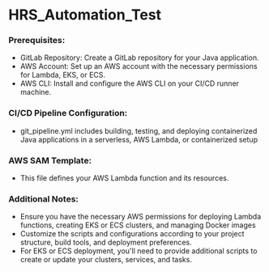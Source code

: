 <!-- ABOUT THE ASSESSMENT -->
# HRS_Automation_Test

### Prerequisites:
* GitLab Repository: Create a GitLab repository for your Java application.
* AWS Account: Set up an AWS account with the necessary permissions for Lambda, EKS, or ECS.
* AWS CLI: Install and configure the AWS CLI on your CI/CD runner machine.

### CI/CD Pipeline Configuration:
* git_pipeline.yml includes building, testing, and deploying containerized Java applications in a serverless, AWS Lambda, or containerized setup

### AWS SAM Template:
* This file defines your AWS Lambda function and its resources.

### Additional Notes:
* Ensure you have the necessary AWS permissions for deploying Lambda functions, creating EKS or ECS clusters, and managing Docker images
* Customize the scripts and configurations according to your project structure, build tools, and deployment preferences.
* For EKS or ECS deployment, you'll need to provide additional scripts to create or update your clusters, services, and tasks.

